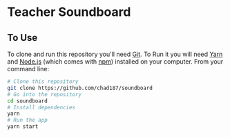 # Teacher Soundboard

## To Use

To clone and run this repository you'll need [Git](https://git-scm.com). To Run it you will need [Yarn](https://yarnpkg.com/en/) and [Node.js](https://nodejs.org/en/download/) (which comes with [npm](http://npmjs.com)) installed on your computer. From your command line:

```bash
# Clone this repository
git clone https://github.com/chad187/soundboard
# Go into the repository
cd soundboard
# Install dependencies
yarn
# Run the app
yarn start
```